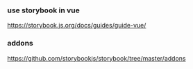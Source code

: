 ### use storybook in vue
https://storybook.js.org/docs/guides/guide-vue/

### addons
https://github.com/storybookjs/storybook/tree/master/addons
